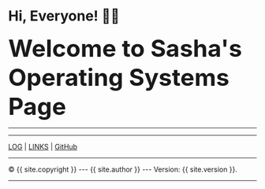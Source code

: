 # Hi, Everyone! 🤩🙌
<font size="20">**Welcome to Sasha's Operating Systems Page**</font>

---
---

[LOG]({{site.baseurl}}{{site.myloglink}}) | [LINKS]({{site.baseurl}}/LINKS/) | [GitHub]({{site.githublink}})

<hr>
&copy; {{ site.copyright }} --- {{ site.author }} --- Version: {{ site.version }}.
<hr>
